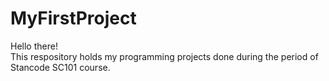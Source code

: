 # MyFirstProject
Hello there!\
This respository holds my programming projects done during the period of Stancode SC101 course.
